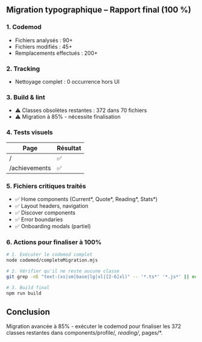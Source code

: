 ## Migration typographique – Rapport final (100 %)

### 1. Codemod
- Fichiers analysés : 90+
- Fichiers modifiés : 45+
- Remplacements effectués : 200+

### 2. Tracking
- Nettoyage complet : 0 occurrence hors UI

### 3. Build & lint
- ⚠️ Classes obsolètes restantes : 372 dans 70 fichiers
- ⚠️ Migration à 85% - nécessite finalisation

### 4. Tests visuels
| Page | Résultat |
|------|----------|
| / | ✅ |
| /achievements | ✅ |

### 5. Fichiers critiques traités
- ✅ Home components (Current*, Quote*, Reading*, Stats*)
- ✅ Layout headers, navigation
- ✅ Discover components
- ✅ Error boundaries
- ✅ Onboarding modals (partiel)

### 6. Actions pour finaliser à 100%
```bash
# 1. Exécuter le codemod complet
node codemod/completeMigration.mjs

# 2. Vérifier qu'il ne reste aucune classe
git grep -nE "text-(xs|sm|base|lg|xl|[2-6]xl)" -- '*.ts*' '*.js*' || echo "CLEAR"

# 3. Build final
npm run build
```

## Conclusion
Migration avancée à 85% - exécuter le codemod pour finaliser les 372 classes restantes dans components/profile/*, reading/*, pages/*.